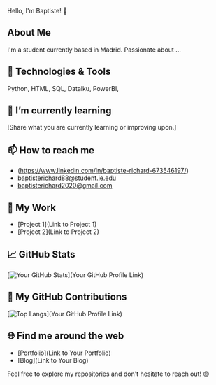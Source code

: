 <hl align="center"> Hello, I'm Baptiste! 👋


## About Me

I'm a student currently based in Madrid. Passionate about ...

## 🔧 Technologies & Tools

Python, HTML, SQL, Dataiku, PowerBI, 

## 🌱 I’m currently learning

[Share what you are currently learning or improving upon.]

## 📫 How to reach me

- (https://www.linkedin.com/in/baptiste-richard-673546197/)
- baptisterichard88@student.ie.edu
- baptisterichard2020@gmail.com

## 💼 My Work

- [Project 1](Link to Project 1)
- [Project 2](Link to Project 2)

## 📈 GitHub Stats

[![Your GitHub Stats](https://github-readme-stats.vercel.app/api?username=YourUsername&show_icons=true&theme=radical)](Your GitHub Profile Link)

## 🚀 My GitHub Contributions

[![Top Langs](https://github-readme-stats.vercel.app/api/top-langs/?username=YourUsername&layout=compact)](Your GitHub Profile Link)

## 🌐 Find me around the web

- [Portfolio](Link to Your Portfolio)
- [Blog](Link to Your Blog)

Feel free to explore my repositories and don't hesitate to reach out! 😊
